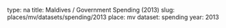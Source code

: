 type: na
title: Maldives / Government Spending (2013)
slug: places/mv/datasets/spending/2013
place: mv
dataset: spending
year: 2013

